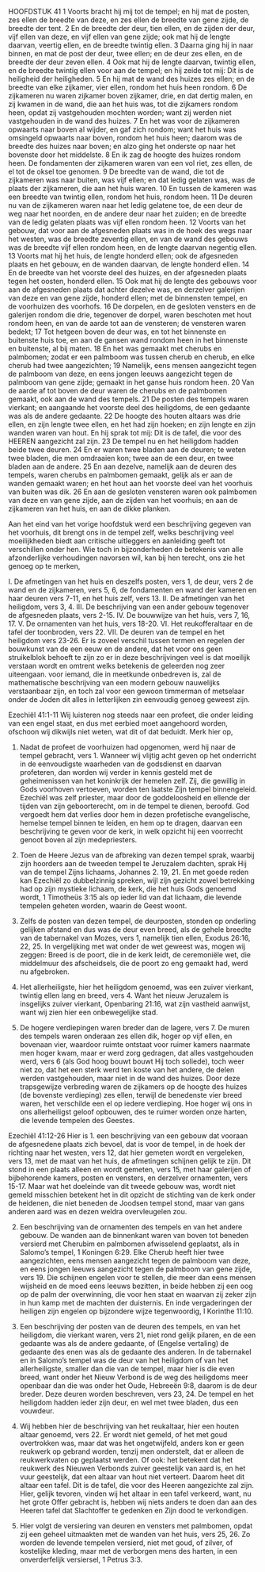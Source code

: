 HOOFDSTUK 41 
1 Voorts bracht hij mij tot de tempel; en hij mat de posten, zes ellen de breedte van deze, en zes ellen de breedte van gene zijde, de breedte der tent. 2 En de breedte der deur, tien ellen, en de zijden der deur, vijf ellen van deze, en vijf ellen van gene zijde; ook mat hij de lengte daarvan, veertig ellen, en de breedte twintig ellen. 3 Daarna ging hij in naar binnen, en mat de post der deur, twee ellen; en de deur zes ellen, en de breedte der deur zeven ellen. 4 Ook mat hij de lengte daarvan, twintig ellen, en de breedte twintig ellen voor aan de tempel; en hij zeide tot mij: Dit is de heiligheid der heiligheden. 5 En hij mat de wand des huizes zes ellen; en de breedte van elke zijkamer, vier ellen, rondom het huis heen rondom. 6 De zijkameren nu waren zijkamer boven zijkamer, drie, en dat dertig malen, en zij kwamen in de wand, die aan het huis was, tot die zijkamers rondom heen, opdat zij vastgehouden mochten worden; want zij werden niet vastgehouden in de wand des huizes. 7 En het was voor de zijkameren opwaarts naar boven al wijder, en gaf zich rondom; want het huis was omsingeld opwaarts naar boven, rondom het huis heen; daarom was de breedte des huizes naar boven; en alzo ging het onderste op naar het bovenste door het middelste. 8 En ik zag de hoogte des huizes rondom heen. De fondamenten der zijkameren waren van een vol riet, zes ellen, de el tot de oksel toe genomen. 9 De breedte van de wand, die tot de zijkameren was naar buiten, was vijf ellen; en dat ledig gelaten was, was de plaats der zijkameren, die aan het huis waren. 10 En tussen de kameren was een breedte van twintig ellen, rondom het huis, rondom heen. 11 De deuren nu van de zijkameren waren naar het ledig gelatene toe, de een deur de weg naar het noorden, en de andere deur naar het zuiden; en de breedte van de ledig gelaten plaats was vijf ellen rondom heen. 12 Voorts van het gebouw, dat voor aan de afgesneden plaats was in de hoek des wegs naar het westen, was de breedte zeventig ellen, en van de wand des gebouws was de breedte vijf ellen rondom heen, en de lengte daarvan negentig ellen. 13 Voorts mat hij het huis, de lengte honderd ellen; ook de afgesneden plaats en het gebouw, en de wanden daarvan, de lengte honderd ellen. 14 En de breedte van het voorste deel des huizes, en der afgesneden plaats tegen het oosten, honderd ellen. 15 Ook mat hij de lengte des gebouws voor aan de afgesneden plaats dat achter dezelve was, en derzelver galerijen van deze en van gene zijde, honderd ellen; met de binnensten tempel, en de voorhuizen des voorhofs. 16 De dorpelen, en de gesloten vensters en de galerijen rondom die drie, tegenover de dorpel, waren beschoten met hout rondom heen, en van de aarde tot aan de vensteren; de vensteren waren bedekt; 17 Tot hetgeen boven de deur was, en tot het binnenste en buitenste huis toe, en aan de gansen wand rondom heen in het binnenste en buitenste, al bij maten. 18 En het was gemaakt met cherubs en palmbomen; zodat er een palmboom was tussen cherub en cherub, en elke cherub had twee aangezichten; 19 Namelijk, eens mensen aangezicht tegen de palmboom van deze, en eens jongen leeuws aangezicht tegen de palmboom van gene zijde; gemaakt in het ganse huis rondom heen. 20 Van de aarde af tot boven de deur waren de cherubs en de palmbomen gemaakt, ook aan de wand des tempels. 21 De posten des tempels waren vierkant; en aangaande het voorste deel des heiligdoms, de een gedaante was als de andere gedaante. 22 De hoogte des houten altaars was drie ellen, en zijn lengte twee ellen, en het had zijn hoeken; en zijn lengte en zijn wanden waren van hout. En hij sprak tot mij: Dit is de tafel, die voor des HEEREN aangezicht zal zijn. 23 De tempel nu en het heiligdom hadden beide twee deuren. 24 En er waren twee bladen aan de deuren; te weten twee bladen, die men omdraaien kon; twee aan de een deur, en twee bladen aan de andere. 25 En aan dezelve, namelijk aan de deuren des tempels, waren cherubs en palmbomen gemaakt, gelijk als er aan de wanden gemaakt waren; en het hout aan het voorste deel van het voorhuis van buiten was dik. 26 En aan de gesloten vensteren waren ook palmbomen van deze en van gene zijde, aan de zijden van het voorhuis; en aan de zijkameren van het huis, en aan de dikke planken. 

Aan het eind van het vorige hoofdstuk werd een beschrijving gegeven van het voorhuis, dit brengt ons in de tempel zelf, welks beschrijving veel moeilijkheden biedt aan critische uitleggers en aanleiding geeft tot verschillen onder hen. Wie toch in bijzonderheden de betekenis van alle afzonderlijke verhoudingen navorsen wil, kan bij hen terecht, ons zie het genoeg op te merken, 

I. De afmetingen van het huis en deszelfs posten, vers 1, de deur, vers 2 de wand en de zijkameren, vers 5, 6, de fondamenten en wand der kameren en haar deuren vers 7-11, en het huis zelf, vers 13. 
II. De afmetingen van het heiligdom, vers 3, 4. 
III. De beschrijving van een ander gebouw tegenover de afgesneden plaats, vers 2-15.
IV. De bouwwijze van het huis, vers 7, 16, 17.
V. De ornamenten van het huis, vers 18-20.
VI. Het reukofferaltaar en de tafel der toonbroden, vers 22.
VII. De deuren van de tempel en het heiligdom vers 23-26. 
Er is zoveel verschil tussen termen en regelen der bouwkunst van de een eeuw en de andere, dat het voor ons geen struikelblok behoeft te zijn zo er in deze beschrijvingen veel is dat moeilijk verstaan wordt en omtrent welks betekenis de geleerden nog zeer uiteengaan. voor iemand, die in meetkunde onbedreven is, zal de mathematische beschrijving van een modern gebouw nauwelijks verstaanbaar zijn, en toch zal voor een gewoon timmerman of metselaar onder de Joden dit alles in letterlijken zin eenvoudig genoeg geweest zijn.

Ezechiël 41:1-11 
Wij luisteren nog steeds naar een profeet, die onder leiding van een engel staat, en dus met eerbied moet aangehoord worden, ofschoon wij dikwijls niet weten, wat dit of dat beduidt. Merk hier op, 
1. Nadat de profeet de voorhuizen had opgenomen, werd hij naar de tempel gebracht, vers 1. Wanneer wij vlijtig acht geven op het onderricht in de eenvoudigste waarheden van de godsdienst en daarvan profeteren, dan worden wij verder in kennis gesteld met de geheimenissen van het koninkrijk der hemelen zelf. Zij, die gewillig in Gods voorhoven vertoeven, worden ten laatste Zijn tempel binnengeleid.
Ezechiël was zelf priester, maar door de goddeloosheid en ellende der tijden van zijn geboorterecht, om in de tempel te dienen, beroofd. God vergoedt hem dat verlies door hem in dezen profetische evangelische, hemelse tempel binnen te leiden, en hem op te dragen, daarvan een beschrijving te geven voor de kerk, in welk opzicht hij een voorrecht genoot boven al zijn medepriesters.

2. Toen de Heere Jezus van de afbreking van dezen tempel sprak, waarbij zijn hoorders aan de tweeden tempel te Jeruzalem dachten, sprak Hij van de tempel Zijns lichaams, Johannes 2. 19, 21. En met goede reden kan Ezechiël zo dubbelzinnig spreken, wijl zijn gezicht zowel betrekking had op zijn mystieke lichaam, de kerk, die het huis Gods genoemd wordt, 1 Timotheüs 3:15 als op ieder lid van dat lichaam, die levende tempelen geheten worden, waarin de Geest woont.

3. Zelfs de posten van dezen tempel, de deurposten, stonden op onderling gelijken afstand en dus was de deur even breed, als de gehele breedte van de tabernakel van Mozes, vers 1, namelijk tien ellen, Exodus 26:16, 22, 25. In vergelijking met wat onder de wet geweest was, mogen wij zeggen: Breed is de poort, die in de kerk leidt, de ceremoniële wet, die middelmuur des afscheidsels, die de poort zo eng gemaakt had, werd nu afgebroken.

4. Het allerheiligste, hier het heiligdom genoemd, was een zuiver vierkant, twintig ellen lang en breed, vers 4. Want het nieuw Jeruzalem is insgelijks zuiver vierkant, Openbaring 21:16, wat zijn vastheid aanwijst, want wij zien hier een onbewegelijke stad.

5. De hogere verdiepingen waren breder dan de lagere, vers 7. De muren des tempels waren onderaan zes ellen dik, hoger op vijf ellen, en bovenaan vier, waardoor ruimte ontstaat voor ruimer kamers naarmate men hoger kwam, maar er werd zorg gedragen, dat alles vastgehouden werd, vers 6 (als God hoog bouwt bouwt Hij toch soliede), toch weer niet zo, dat het een sterk werd ten koste van het andere, de delen werden vastgehouden, maar niet in de wand des huizes. Door deze trapsgewijze verbreding waren de zijkamers op de hoogte des huizes (de bovenste verdieping) zes ellen, terwijl de benedenste vier breed waren, het verschilde een el op iedere verdieping. Hoe hoger wij ons in ons allerheiligst geloof opbouwen, des te ruimer worden onze harten, die levende tempelen des Geestes.

Ezechiël 41:12-26 
Hier is 1. een beschrijving van een gebouw dat vooraan de afgesnedene plaats zich bevoel, dat is voor de tempel, in de hoek der richting naar het westen, vers 12, dat hier gemeten wordt en vergeleken, vers 13, met de maat van het huis, de afmetingen schijnen gelijk te zijn. Dit stond in een plaats alleen en wordt gemeten, vers 15, met haar galerijen of bijbehorende kamers, posten en vensters, en derzelver ornamenten, vers 15-17. Maar wat het doeleinde van dit tweede gebouw was, wordt niet gemeld misschien betekent het in dit opzicht de stichting van de kerk onder de heidenen, die niet beneden de Joodsen tempel stond, maar van gans anderen aard was en dezen weldra overvleugelen zou.

2. Een beschrijving van de ornamenten des tempels en van het andere gebouw. De wanden aan de binnenkant waren van boven tot beneden versierd met Cherubim en palmbomen afwisselend geplaatst, als in Salomo’s tempel, 1 Koningen 6:29. Elke Cherub heeft hier twee aangezichten, eens mensen aangezicht tegen de palmboom van deze, en eens jongen leeuws aangezicht tegen de palmboom van gene zijde, vers 19. Die schijnen engelen voor te stellen, die meer dan eens mensen wijsheid en de moed eens leeuws bezitten, in beide hebben zij een oog op de palm der overwinning, die voor hen staat en waarvan zij zeker zijn in hun kamp met de machten der duisternis. En inde vergaderingen der heiligen zijn engelen op bijzondere wijze tegenwoordig, I Korinthe 11:10.

3. Een beschrijving der posten van de deuren des tempels, en van het heiligdom, die vierkant waren, vers 21, niet rond gelijk pilaren, en de een gedaante was als de andere gedaante, of (Engelse vertaling) de gedaante des enen was als de gedaante des anderen. In de tabernakel en in Salomo’s tempel was de deur van het heiligdom of van het allerheiligste, smaller dan die van de tempel, maar hier is die even breed, want onder het Nieuw Verbond is de weg des heiligdoms meer openbaar dan die was onder het Oude, Hebreeën 9:8, daarom is de deur breder. Deze deuren worden beschreven, vers 23, 24. De tempel en het heiligdom hadden ieder zijn deur, en wel met twee bladen, dus een vouwdeur.

4. Wij hebben hier de beschrijving van het reukaltaar, hier een houten altaar genoemd, vers 22. Er wordt niet gemeld, of het met goud overtrokken was, maar dat was het ongetwijfeld, anders kon er geen reukwerk op gebrand worden, tenzij men onderstelt, dat er alleen de reukwerkvaten op geplaatst werden. Of ook: het betekent dat het reukwerk des Nieuwen Verbonds zuiver geestelijk van aard is, en het vuur geestelijk, dat een altaar van hout niet verteert. Daarom heet dit altaar een tafel. Dit is de tafel, die voor des Heeren aangezichte zal zijn. Hier, gelijk tevoren, vinden wij het altaar in een tafel verkeerd, want, nu het grote Offer gebracht is, hebben wij niets anders te doen dan aan des Heeren tafel dat Slachtoffer te gedenken en Zijn dood te verkondigen.

5. Hier volgt de versiering van deuren en vensters met palmbomen, opdat zij een geheel uitmaakten met de wanden van het huis, vers 25, 26. Zo worden de levende tempelen versierd, niet met goud, of zilver, of kostelijke kleding, maar met de verborgen mens des harten, in een onverderfelijk versiersel, 1 Petrus 3:3.
